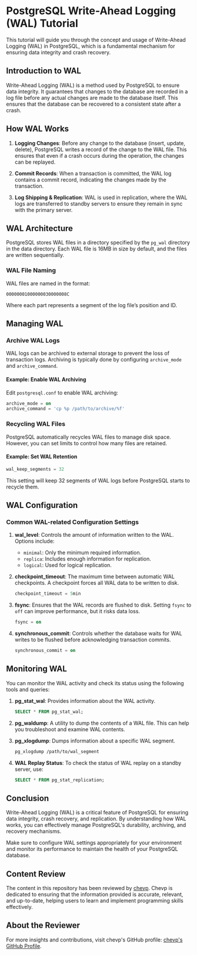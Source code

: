
# PostgreSQL Write-Ahead Logging (WAL) Tutorial

This tutorial will guide you through the concept and usage of Write-Ahead Logging (WAL) in PostgreSQL, which is a fundamental mechanism for ensuring data integrity and crash recovery.

## Introduction to WAL

Write-Ahead Logging (WAL) is a method used by PostgreSQL to ensure data integrity. It guarantees that changes to the database are recorded in a log file before any actual changes are made to the database itself. This ensures that the database can be recovered to a consistent state after a crash.

## How WAL Works

1. **Logging Changes**: Before any change to the database (insert, update, delete), PostgreSQL writes a record of the change to the WAL file. This ensures that even if a crash occurs during the operation, the changes can be replayed.
   
2. **Commit Records**: When a transaction is committed, the WAL log contains a commit record, indicating the changes made by the transaction.

3. **Log Shipping & Replication**: WAL is used in replication, where the WAL logs are transferred to standby servers to ensure they remain in sync with the primary server.

## WAL Architecture

PostgreSQL stores WAL files in a directory specified by the `pg_wal` directory in the data directory. Each WAL file is 16MB in size by default, and the files are written sequentially.

### WAL File Naming
WAL files are named in the format:
```
00000001000000030000008C
```
Where each part represents a segment of the log file’s position and ID.

## Managing WAL

### Archive WAL Logs
WAL logs can be archived to external storage to prevent the loss of transaction logs. Archiving is typically done by configuring `archive_mode` and `archive_command`.

#### Example: Enable WAL Archiving
Edit `postgresql.conf` to enable WAL archiving:
```sql
archive_mode = on
archive_command = 'cp %p /path/to/archive/%f'
```

### Recycling WAL Files
PostgreSQL automatically recycles WAL files to manage disk space. However, you can set limits to control how many files are retained.

#### Example: Set WAL Retention
```sql
wal_keep_segments = 32
```

This setting will keep 32 segments of WAL logs before PostgreSQL starts to recycle them.

## WAL Configuration

### Common WAL-related Configuration Settings

1. **wal_level**: Controls the amount of information written to the WAL. Options include:
   - `minimal`: Only the minimum required information.
   - `replica`: Includes enough information for replication.
   - `logical`: Used for logical replication.

2. **checkpoint_timeout**: The maximum time between automatic WAL checkpoints. A checkpoint forces all WAL data to be written to disk.
   ```sql
   checkpoint_timeout = 5min
   ```

3. **fsync**: Ensures that the WAL records are flushed to disk. Setting `fsync` to `off` can improve performance, but it risks data loss.
   ```sql
   fsync = on
   ```

4. **synchronous_commit**: Controls whether the database waits for WAL writes to be flushed before acknowledging transaction commits.
   ```sql
   synchronous_commit = on
   ```

## Monitoring WAL

You can monitor the WAL activity and check its status using the following tools and queries:

1. **pg_stat_wal**: Provides information about the WAL activity.
   ```sql
   SELECT * FROM pg_stat_wal;
   ```

2. **pg_waldump**: A utility to dump the contents of a WAL file. This can help you troubleshoot and examine WAL contents.

3. **pg_xlogdump**: Dumps information about a specific WAL segment.
   ```bash
   pg_xlogdump /path/to/wal_segment
   ```

4. **WAL Replay Status**: To check the status of WAL replay on a standby server, use:
   ```sql
   SELECT * FROM pg_stat_replication;
   ```

## Conclusion

Write-Ahead Logging (WAL) is a critical feature of PostgreSQL for ensuring data integrity, crash recovery, and replication. By understanding how WAL works, you can effectively manage PostgreSQL's durability, archiving, and recovery mechanisms.

Make sure to configure WAL settings appropriately for your environment and monitor its performance to maintain the health of your PostgreSQL database.

## Content Review

The content in this repository has been reviewed by [chevp](https://github.com/chevp). Chevp is dedicated to ensuring that the information provided is accurate, relevant, and up-to-date, helping users to learn and implement programming skills effectively.

## About the Reviewer

For more insights and contributions, visit chevp's GitHub profile: [chevp's GitHub Profile](https://github.com/chevp).
